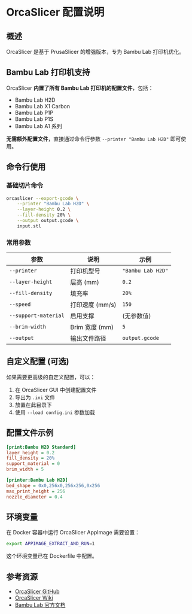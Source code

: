 # OrcaSlicer 配置说明

## 概述

OrcaSlicer 是基于 PrusaSlicer 的增强版本，专为 Bambu Lab 打印机优化。

## Bambu Lab 打印机支持

OrcaSlicer **内置了所有 Bambu Lab 打印机的配置文件**，包括：

- Bambu Lab H2D
- Bambu Lab X1 Carbon
- Bambu Lab P1P
- Bambu Lab P1S
- Bambu Lab A1 系列

**无需额外配置文件**，直接通过命令行参数 `--printer "Bambu Lab H2D"` 即可使用。

## 命令行使用

### 基础切片命令

```bash
orcaslicer --export-gcode \
    --printer "Bambu Lab H2D" \
    --layer-height 0.2 \
    --fill-density 20% \
    --output output.gcode \
    input.stl
```

### 常用参数

| 参数 | 说明 | 示例 |
|------|------|------|
| `--printer` | 打印机型号 | `"Bambu Lab H2D"` |
| `--layer-height` | 层高 (mm) | `0.2` |
| `--fill-density` | 填充率 | `20%` |
| `--speed` | 打印速度 (mm/s) | `150` |
| `--support-material` | 启用支撑 | (无参数值) |
| `--brim-width` | Brim 宽度 (mm) | `5` |
| `--output` | 输出文件路径 | `output.gcode` |

## 自定义配置 (可选)

如果需要更高级的自定义配置，可以：

1. 在 OrcaSlicer GUI 中创建配置文件
2. 导出为 `.ini` 文件
3. 放置在此目录下
4. 使用 `--load config.ini` 参数加载

## 配置文件示例

```ini
[print:Bambu H2D Standard]
layer_height = 0.2
fill_density = 20%
support_material = 0
brim_width = 5

[printer:Bambu Lab H2D]
bed_shape = 0x0,256x0,256x256,0x256
max_print_height = 256
nozzle_diameter = 0.4
```

## 环境变量

在 Docker 容器中运行 OrcaSlicer AppImage 需要设置：

```bash
export APPIMAGE_EXTRACT_AND_RUN=1
```

这个环境变量已在 Dockerfile 中配置。

## 参考资源

- [OrcaSlicer GitHub](https://github.com/SoftFever/OrcaSlicer)
- [OrcaSlicer Wiki](https://github.com/SoftFever/OrcaSlicer/wiki)
- [Bambu Lab 官方文档](https://wiki.bambulab.com/)
